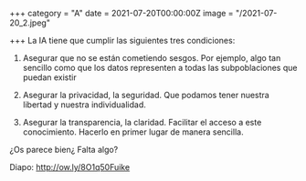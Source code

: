 +++
category = "A"
date = 2021-07-20T00:00:00Z
image = "/2021-07-20_2.jpeg"

+++
La IA tiene que cumplir las siguientes tres condiciones:  
  
1) Asegurar que no se están cometiendo sesgos. Por ejemplo, algo tan sencillo como que los datos representen a todas las subpoblaciones que puedan existir  
  
2) Asegurar la privacidad, la seguridad. Que podamos tener nuestra libertad y nuestra individualidad.  
  
3) Asegurar la transparencia, la claridad. Facilitar el acceso a este conocimiento. Hacerlo en primer lugar de manera sencilla.   
  
¿Os parece bien¿ Falta algo?  
  
Diapo: http://ow.ly/8O1q50Fuike